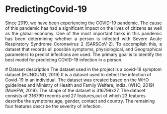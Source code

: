 # PredictingCovid-19
<p style='text-align: justify;'> 
Since 2019, we have been experiencing the COVID-19 pandemic. The cause of this pandemic has had a significant impact on the lives of citizens as well as the global economy. One of the most important tasks in this pandemic has been determining whether a person is infected with Severe Acute Respiratory Syndrome Coronavirus 2 (SARSCoV-2). To accomplish this, a dataset that records all possible symptoms, physiological, and Geographical parameters to predict infections are used. The primary goal is to identify the best model for predicting COVID-19 infection in a person.</p>
# Dataset description
The dataset used in the project is a covid-19 symptom dataset.(HUNGUND, 2019) It is a dataset used to detect the infection of Covid-19 in an individual. The dataset was created based on the WHO guidelines and Ministry of Health and Family Welfare, India. (WHO, 2019)(MoHFW, 2019).
The shape of the dataset is 316799x27. The dataset consists of 316799 records and 27 features,out of which 23 features describe the symptoms,age, gender, contact and country. The remaining four features describe the severity of infection.

